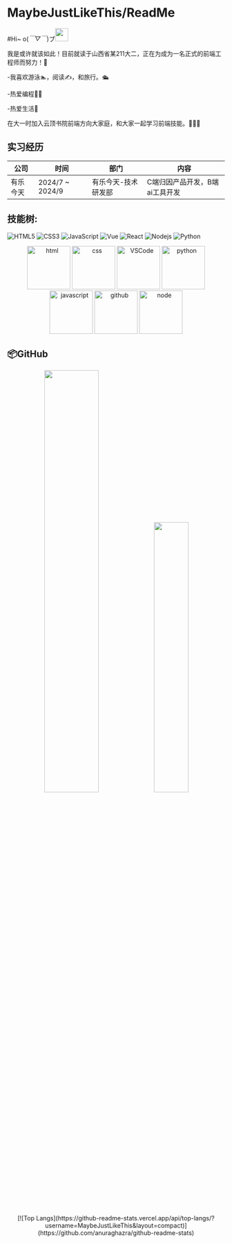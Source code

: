 # MaybeJustLikeThis/ReadMe
#Hi~ o(*￣▽￣*)ブ<img src="https://raw.githubusercontent.com/MartinHeinz/MartinHeinz/master/wave.gif" width="30px">

我是或许就该如此！目前就读于山西省某211大二，正在为成为一名正式的前端工程师而努力！🙂

-我喜欢游泳🏊，阅读✍️，和旅行。🛳️

-热爱编程🧑‍💻

-热爱生活🍻

在大一时加入云顶书院前端方向大家庭，和大家一起学习前端技能。🤺🤺🤺

## 实习经历

<div align="center">

| 公司                                 | 时间             | 部门                | 内容                                               |
| ------------------------------------ | ---------------- | ------------------- | -------------------------------------------------- |
| 有乐今天                               | 2024/7 ~ 2024/9 | 有乐今天-技术研发部 | C端归因产品开发，B端ai工具开发                           |

</div>

## 技能树:

![HTML5](https://img.shields.io/badge/-HTML5-E34F26?style=flat-square&logo=html5&logoColor=white)
![CSS3](https://img.shields.io/badge/-CSS3-1572B6?style=flat-square&logo=css3)
![JavaScript](https://img.shields.io/badge/-JavaScript-oringe?style=flat-square&logo=javascript)
![Vue](https://img.shields.io/badge/-vue-green?style=green&logo=vue)
![React](https://img.shields.io/badge/-react-yellow?style=flat-square&logo=java)
![Nodejs](https://img.shields.io/badge/-Nodejs-c0ebd?style=flat-square&logo=Node.js)
![Python](https://img.shields.io/badge/-Python-pink?style=flat-square&logo=Python)

<!-- Gif -->
<div align="center">
  <img alt-"html5" src="https://media.giphy.com/media/XAxylRMCdpbEWUAvr8/giphy.gif" width="100" title="html">
  <img alt="css" src="https://media.giphy.com/media/fsEaZldNC8A1PJ3mwp/giphy.gif" width="100" title="css">
  <img alt="VSCode" src="https://i.giphy.com/media/IdyAQJVN2kVPNUrojM/200.webp" width="100" title="vscode">
  <img alt="python" src="https://i.giphy.com/media/LMt9638dO8dftAjtco/200.webp" width="100" title="python">
  <img alt="javascript" src="https://media3.giphy.com/media/ln7z2eWriiQAllfVcn/200w.webp" width="100" title="javascript">
  <img alt="github" src="https://i.giphy.com/media/KzJkzjggfGN5Py6nkT/200.webp" width="100" title="github">
  <img alt="node" src="https://media.giphy.com/media/kdFc8fubgS31b8DsVu/giphy.gif" width="100" title="node">
</div>

## 📦GitHub

<div align="center">
  <img width="50%" src="https://github-readme-stats.vercel.app/api?username=MaybeJustLikeThis&theme=highcontrast" />
 <img width="40%" src="https://cdn.jsdelivr.net/gh/lonelysnowman/lonelysnowman/imgs/code.gif" />
</div>
<div align="center">
  [![Top Langs](https://github-readme-stats.vercel.app/api/top-langs/?username=MaybeJustLikeThis&layout=compact)](https://github.com/anuraghazra/github-readme-stats)
</div>
